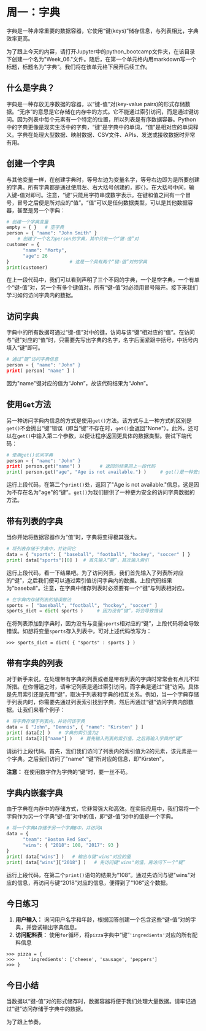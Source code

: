 # 周一：字典
字典是一种非常重要的数据容器，它使用“键(keys)”储存信息，与列表相比，字典效率更高。

为了跟上今天的内容，请打开Jupyter中的python_bootcamp文件夹，在该目录下创建一个名为"Week_06."文件。随后，在第一个单元格内用markdown写一个标题，标题名为”字典“。我们将在该单元格下展开后续工作。

## 什么是字典？

字典是一种存放无序数据的容器，以“键-值”对(key-value pairs)的形式存储数据。“无序”的意思是它存储在内存中的方式。它不能通过索引访问，而是通过键访问。因为列表中每个元素有一个特定的位置，所以列表是有序数据容器。Python中的字典更像是现实生活中的字典，“键”是字典中的单词，“值”是相对应的单词释义。字典在处理大型数据、映射数据、CSV文件、APIs、发送或接收数据时非常有用。

## 创建一个字典

与其他变量一样，在创建字典时，等号左边为变量名字，等号右边即为是所要创建的字典。所有字典都是通过使用左、右大括号创建的，即`{}`。在大括号中间，输入键-值对即可。注意，“键”只能用字符串或数字表示。在键和值之间有一个冒号，冒号之后便是所对应的“值”。“值”可以是任何数据类型，可以是其他数据容器，甚至是另一个字典：
```python
# 创建一个字典变量
empty = { }   # 空字典
person = { "name": "John Smith" } 
    # 创建了一个名为person的字典，其中只有一个“键-值”对
customer = {
      "name": "Morty",
      "age": 26
}                      # 这是一个具有两个“键-值”对的字典
print(customer)
```

在上一段代码中，我们可以看到声明了三个不同的字典，一个是空字典，一个有单个“键-值”对，另一个有多个键值对。所有“键-值”对必须用冒号隔开。接下来我们学习如何访问字典内的数据。

## 访问字典

字典中的所有数据可通过“键-值”对中的键，访问与该“键”相对应的“值”。在访问与“键”对应的“值”时，只需要先写出字典的名字，名字后面紧跟中括号，中括号内填入“键”即可。
```python
# 通过“键”访问字典信息
person = { "name": 'John" }
print( person[ "name" ] )     
```

因为"name"键对应的值为“John”，故该代码结果为“John”。

## 使用`Get`方法

另一种访问字典内信息的方式是使用`get()`方法。该方式与上一种方式的区别是`get()`不会抛出“键”错误（即当“键”不存在时，`get()`会返回"None"）。此外，还可以在`get()`中输入第二个参数，以便让程序返回更具体的数据类型。尝试下端代码：
```python
# 使用get()访问字典
person = { "name": 'John" }
print( person.get("name") )       # 返回的结果同上一段代码
print( person.get("age", "Age is not available.") )     # get()是一种安全的访问字典的方法
```

运行上段代码，在第二个`print()`处，返回了"Age is not available."信息，这是因为不存在名为"age"的“键”。`get()`为我们提供了一种更为安全的访问字典数据的方法。

## 带有列表的字典

当你开始将数据容器作为“值”时，字典将变得极其强大。

```python
# 将列表存储于字典中，并访问它
data = { "sports": [ "baseball", "football", "hockey", "soccer" ] }
print( data["sports"][0] )  # 首先输入“键”，其次输入索引
```

运行上段代码，看一下结果吧。为了访问列表，我们首先输入了列表所对应的“键”，之后我们便可以通过索引值访问字典内的数据。上段代码结果为"baseball"。注意，在字典中储存列表时必须要有一个“键”与列表相对应。

```python
# 在字典内存储列表的错误做法
sports = [ "baseball", "football", "hockey", "soccer" ]
sports_dict = dict( sports )     # 因为没有“键”，将会导致错误
```

在将列表添加到字典时，因为没有与变量`sports`相对应的“键”，上段代码将会导致错误。如想将变量`sports`存入列表中，可对上述代码改写为：

`>>> sports_dict = dict( { "sports" : sports } )`

## 带有字典的列表

对于新手来说，在处理带有字典的列表或者是带有列表的字典时常常会有点儿不知所措。在你懵逼之时，请牢记列表是通过索引访问，而字典是通过“键”访问。具体是先用索引还是先用“键”，取决于列表和字典的相互关系。例如，当一个字典存储于列表内时，你需要先通过列表索引找到字典，然后再通过“键”访问字典内部数据。让我们来看个例子：

```python
# 将字典存储于列表内，并访问该字典
data = [ "John", "Dennis", { "name": "Kirsten" } ]
print( data[2] )   # 字典的索引值为2
print( data[2]["name"] )   # 首先输入列表的索引值，之后再输入字典的“键”
```

请运行上段代码。首先，我们我们访问了列表内的索引值为2的元素，该元素是一个字典。之后我们访问了"name" “键”所对应的信息，即"Kirsten"。

**注意：** 在使用数字作为字典的“键”时，要一丝不苟。

## 字典内嵌套字典

由于字典在内存中的存储方式，它非常强大和高效。在实际应用中，我们常将一个字典作为另一个字典“键-值”对中的值，即“键-值”对中的值是一个字典。

```python
# 将一个字典A存储于另一个字典B中，并访问A
data = {
      "team": "Boston Red Sox",
      "wins": { "2018": 108, "2017": 93 }
}
print( data["wins"] )   # 输出与键"wins"对应的值
print( data["wins"]["2018"] )   # 先访问键"wins"的值，再访问下一个“键”
```

运行上段代码，在第二个`print()`语句的结果为“108”。通过先访问与键"wins"对应的信息，再访问与键“2018”对应的信息，便得到了“108”这个数据。

## 今日练习

1. **用户输入：** 询问用户名字和年龄，根据回答创建一个包含这些“键-值”对的字典，并尝试输出字典信息。
2. **访问配料表：** 使用`for`循环，将`pizza`字典中“键”`'ingredients'`对应的所有配料信息

```
>>> pizza = {
>>>     'ingredients': ['cheese', 'sausage', 'peppers']
>>> }
```

## 今日小结

当数据以“键-值”对的形式储存时，数据容器将便于我们处理大量数据。请牢记通过“键”访问存储于字典中的数据。

为了跟上节奏，
